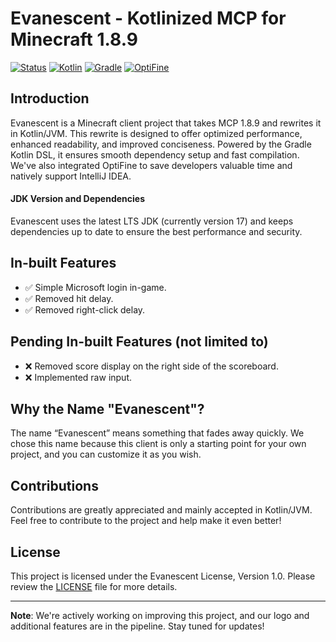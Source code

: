 # Evanescent - Kotlinized MCP for Minecraft 1.8.9

[![Status](https://img.shields.io/badge/status-in%20progress-yellow.svg)](https://github.com/SpoilerRules/KotlinizedMCP)
[![Kotlin](https://img.shields.io/badge/Kotlin-1.9.10-blue.svg)](https://kotlinlang.org/)
[![Gradle](https://img.shields.io/badge/Gradle-8.3-orange.svg)](https://gradle.org/)
[![OptiFine](https://img.shields.io/badge/OptiFine-Integrated-green.svg)](https://optifine.net/)

## Introduction

Evanescent is a Minecraft client project that takes MCP 1.8.9 and rewrites it in Kotlin/JVM. This rewrite is designed to offer optimized performance, enhanced readability, and improved conciseness. Powered by the Gradle Kotlin DSL, it ensures smooth dependency setup and fast compilation. We've also integrated OptiFine to save developers valuable time and natively support IntelliJ IDEA.

#### JDK Version and Dependencies

Evanescent uses the latest LTS JDK (currently version 17) and keeps dependencies up to date to ensure the best performance and security.

## In-built Features

- ✅ Simple Microsoft login in-game.
- ✅ Removed hit delay.
- ✅ Removed right-click delay.

## Pending In-built Features (not limited to)

- ❌ Removed score display on the right side of the scoreboard.
- ❌ Implemented raw input.

## Why the Name "Evanescent"?

The name “Evanescent” means something that fades away quickly. We chose this name because this client is only a starting point for your own project, and you can customize it as you wish.

## Contributions

Contributions are greatly appreciated and mainly accepted in Kotlin/JVM. Feel free to contribute to the project and help make it even better!

## License

This project is licensed under the Evanescent License, Version 1.0. Please review the [LICENSE](LICENSE) file for more details.

---

**Note**: We're actively working on improving this project, and our logo and additional features are in the pipeline. Stay tuned for updates!
